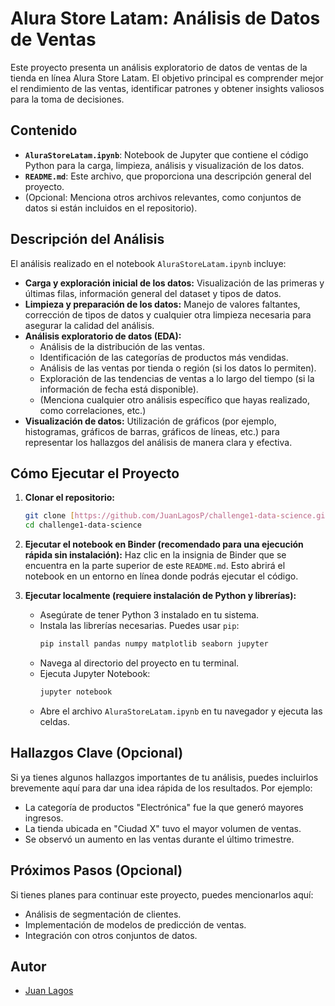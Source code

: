 # Alura Store Latam: Análisis de Datos de Ventas

Este proyecto presenta un análisis exploratorio de datos de ventas de la tienda en línea Alura Store Latam. El objetivo principal es comprender mejor el rendimiento de las ventas, identificar patrones y obtener insights valiosos para la toma de decisiones.

## Contenido

* **`AluraStoreLatam.ipynb`**: Notebook de Jupyter que contiene el código Python para la carga, limpieza, análisis y visualización de los datos.
* **`README.md`**: Este archivo, que proporciona una descripción general del proyecto.
* (Opcional: Menciona otros archivos relevantes, como conjuntos de datos si están incluidos en el repositorio).

## Descripción del Análisis

El análisis realizado en el notebook `AluraStoreLatam.ipynb` incluye:

* **Carga y exploración inicial de los datos:** Visualización de las primeras y últimas filas, información general del dataset y tipos de datos.
* **Limpieza y preparación de los datos:** Manejo de valores faltantes, corrección de tipos de datos y cualquier otra limpieza necesaria para asegurar la calidad del análisis.
* **Análisis exploratorio de datos (EDA):**
    * Análisis de la distribución de las ventas.
    * Identificación de las categorías de productos más vendidas.
    * Análisis de las ventas por tienda o región (si los datos lo permiten).
    * Exploración de las tendencias de ventas a lo largo del tiempo (si la información de fecha está disponible).
    * (Menciona cualquier otro análisis específico que hayas realizado, como correlaciones, etc.)
* **Visualización de datos:** Utilización de gráficos (por ejemplo, histogramas, gráficos de barras, gráficos de líneas, etc.) para representar los hallazgos del análisis de manera clara y efectiva.

## Cómo Ejecutar el Proyecto

1.  **Clonar el repositorio:**
    ```bash
    git clone [https://github.com/JuanLagosP/challenge1-data-science.git](https://github.com/JuanLagosP/challenge1-data-science.git)
    cd challenge1-data-science
    ```

2.  **Ejecutar el notebook en Binder (recomendado para una ejecución rápida sin instalación):**
    Haz clic en la insignia de Binder que se encuentra en la parte superior de este `README.md`. Esto abrirá el notebook en un entorno en línea donde podrás ejecutar el código.

3.  **Ejecutar localmente (requiere instalación de Python y librerías):**
    * Asegúrate de tener Python 3 instalado en tu sistema.
    * Instala las librerías necesarias. Puedes usar `pip`:
        ```bash
        pip install pandas numpy matplotlib seaborn jupyter
        ```
    * Navega al directorio del proyecto en tu terminal.
    * Ejecuta Jupyter Notebook:
        ```bash
        jupyter notebook
        ```
    * Abre el archivo `AluraStoreLatam.ipynb` en tu navegador y ejecuta las celdas.

## Hallazgos Clave (Opcional)

Si ya tienes algunos hallazgos importantes de tu análisis, puedes incluirlos brevemente aquí para dar una idea rápida de los resultados. Por ejemplo:

* La categoría de productos "Electrónica" fue la que generó mayores ingresos.
* La tienda ubicada en "Ciudad X" tuvo el mayor volumen de ventas.
* Se observó un aumento en las ventas durante el último trimestre.

## Próximos Pasos (Opcional)

Si tienes planes para continuar este proyecto, puedes mencionarlos aquí:

* Análisis de segmentación de clientes.
* Implementación de modelos de predicción de ventas.
* Integración con otros conjuntos de datos.

## Autor

* [Juan Lagos](https://github.com/JuanLagosP)
